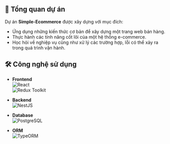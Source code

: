## 📌 Tổng quan dự án
Dự án **Simple-Ecommerce** được xây dựng với mục đích:
- Ứng dụng những kiến thức cơ bản để xây dựng một trang web bán hàng.  
- Thực hành các tính năng cốt lõi của một hệ thống e-commerce.  
- Học hỏi về nghiệp vụ cũng như xử lý các trường hợp, lỗi có thể xảy ra trong quá trình vận hành.  


## 🛠️ Công nghệ sử dụng

- **Frontend**  
  ![React](https://img.shields.io/badge/React-20232A?style=for-the-badge&logo=react&logoColor=61DAFB)  
  ![Redux Toolkit](https://img.shields.io/badge/Redux%20Toolkit-764ABC?style=for-the-badge&logo=redux&logoColor=white)  

- **Backend**  
  ![NestJS](https://img.shields.io/badge/NestJS-E0234E?style=for-the-badge&logo=nestjs&logoColor=white)  

- **Database**  
  ![PostgreSQL](https://img.shields.io/badge/PostgreSQL-316192?style=for-the-badge&logo=postgresql&logoColor=white)  

- **ORM**  
  ![TypeORM](https://img.shields.io/badge/TypeORM-F37626?style=for-the-badge&logo=typeorm&logoColor=white)  
